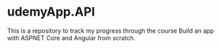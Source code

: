 # udemyApp.API
This is a repository to track my progress through the course Build an app with ASPNET Core and Angular from scratch.
